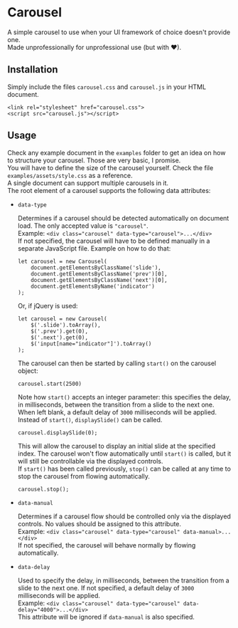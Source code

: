 # Carousel
A simple carousel to use when your UI framework of choice doesn't provide one.  
Made unprofessionally for unprofessional use (but with ❤).

## Installation
Simply include the files `carousel.css` and `carousel.js` in your HTML document.  
```
<link rel="stylesheet" href="carousel.css">
<script src="carousel.js"></script>
```

## Usage
Check any example document in the `examples` folder to get an idea on how to structure your carousel. Those are very basic, I promise.  
You will have to define the size of the carousel yourself. Check the file `examples/assets/style.css` as a reference.  
A single document can support multiple carousels in it.  
The root element of a carousel supports the following data attributes:
* `data-type`
	
	Determines if a carousel should be detected automatically on document load. The only accepted value is `"carousel"`.  
	Example: `<div class="carousel" data-type="carousel">...</div>`  
	If not specified, the carousel will have to be defined manually in a separate JavaScript file. Example on how to do that:  
	```
	let carousel = new Carousel(
		document.getElementsByClassName('slide'),
		document.getElementsByClassName('prev')[0],
		document.getElementsByClassName('next')[0],
		document.getElementsByName('indicator')
	);
	```
	Or, if jQuery is used:  
	```
	let carousel = new Carousel(
		$('.slide').toArray(),
		$('.prev').get(0),
		$('.next').get(0),
		$('input[name="indicator"]').toArray()
	);
	```
	The carousel can then be started by calling `start()` on the carousel object:  
	```
	carousel.start(2500)
	``` 
	Note how `start()` accepts an integer parameter: this specifies the delay, in milliseconds, between the transition from a slide to the next one. When left blank, a default delay of `3000` milliseconds will be applied.  
	Instead of `start()`, `displaySlide()` can be called.
	```
	carousel.displaySlide(0);
	``` 
	This will allow the carousel to display an initial slide at the specified index. The carousel won't flow automatically until `start()` is called, but it will still be controllable via the displayed controls.  
	If `start()` has been called previously, `stop()` can be called at any time to stop the carousel from flowing automatically.  
	```
	carousel.stop();
	``` 

* `data-manual`	
	
	Determines if a carousel flow should be controlled only via the displayed controls. No values should be assigned to this attribute.  
	Example: `<div class="carousel" data-type="carousel" data-manual>...</div>`  
	If not specified, the carousel will behave normally by flowing automatically. 

* `data-delay`
	
	Used to specify the delay, in milliseconds, between the transition from a slide to the next one. If not specified, a default delay of `3000` milliseconds will be applied.  
	Example: `<div class="carousel" data-type="carousel" data-delay="4000">...</div>`  
	This attribute will be ignored if `data-manual` is also specified.
